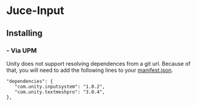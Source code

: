 # Juce-Input

## Installing
### - Via UPM
Unity does not support resolving dependences from a git url. Because of that, you will need to add the following lines to your [manifest.json](https://docs.unity3d.com/Manual/upm-manifestPrj.html).
```
"dependencies": {
   "com.unity.inputsystem": "1.0.2",
   "com.unity.textmeshpro": "3.0.4",
},
```
